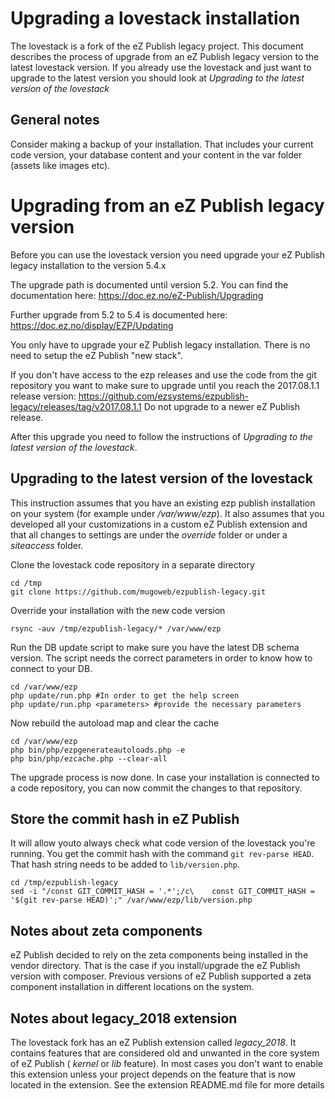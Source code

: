 Upgrading a lovestack installation
==
The lovestack is a fork of the eZ Publish legacy
project. This document describes the process of
upgrade from an eZ Publish legacy version to the
latest lovestack version.
If you already use the lovestack and just want
to upgrade to the latest version you should look
at _Upgrading to the latest version of the lovestack_

General notes
--
Consider making a backup of your installation. That
includes your current code version, your database content
and your content in the var folder (assets like images etc).


Upgrading from an eZ Publish legacy version
==
Before you can use the lovestack version you need
upgrade your eZ Publish legacy installation to the version 5.4.x

The upgrade path is documented until version 5.2. You can
find the documentation here: https://doc.ez.no/eZ-Publish/Upgrading

Further upgrade from 5.2 to 5.4 is documented here:
https://doc.ez.no/display/EZP/Updating

You only have to upgrade your eZ Publish legacy installation.
There is no need to setup the eZ Publish "new stack".

If you don't have access to the ezp releases and use
the code from the git repository you want to make sure
to upgrade until you reach the 2017.08.1.1 release version:
https://github.com/ezsystems/ezpublish-legacy/releases/tag/v2017.08.1.1
Do not upgrade to a newer eZ Publish release.

After this upgrade you need to follow the instructions of
_Upgrading to the latest version of the lovestack_.

Upgrading to the latest version of the lovestack
--

This instruction assumes that you have an existing ezp
publish installation on your system (for example under
_/var/www/ezp_).
It also assumes that you developed all your customizations
in a custom eZ Publish extension and that all changes to settings
are under the _override_ folder or under a _siteaccess_ folder.


Clone the lovestack code repository in a separate directory
```
cd /tmp
git clone https://github.com/mugoweb/ezpublish-legacy.git
```

Override your installation with the new code version
```
rsync -auv /tmp/ezpublish-legacy/* /var/www/ezp
```

Run the DB update script to make sure you have the
latest DB schema version. The script needs the correct
parameters in order to know how to connect to your DB.
```
cd /var/www/ezp
php update/run.php #In order to get the help screen
php update/run.php <parameters> #provide the necessary parameters
```

Now rebuild the autoload map and clear the cache
```
cd /var/www/ezp
php bin/php/ezpgenerateautoloads.php -e
php bin/php/ezcache.php --clear-all
```

The upgrade process is now done. In case your installation is
connected to a code repository, you can now commit the changes
to that repository.

Store the commit hash in eZ Publish
--
It will allow youto always check what code version of the lovestack you're
running. You get the commit hash with the command `git rev-parse HEAD`.
That hash string needs to be added to `lib/version.php`.

```
cd /tmp/ezpublish-legacy
sed -i "/const GIT_COMMIT_HASH = '.*';/c\    const GIT_COMMIT_HASH = '$(git rev-parse HEAD)';" /var/www/ezp/lib/version.php
```

Notes about zeta components
--
eZ Publish decided to rely on the zeta components being installed
in the vendor directory. That is the case if you install/upgrade
the eZ Publish version with composer. Previous versions of eZ Publish
supported a zeta component installation in different locations on
the system.

Notes about legacy_2018 extension
--
The lovestack fork has an eZ Publish extension called _legacy_2018_.
It contains features that are considered old and unwanted in the
core system of eZ Publish ( _kernel_ or _lib_ feature). In most cases
you don't want to enable this extension unless your project depends
on the feature that is now located in the extension. See the extension
README.md file for more details
